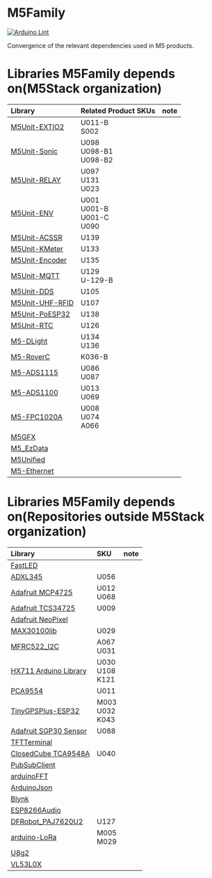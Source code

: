 # M5Family

[![Arduino Lint](https://github.com/m5stack/M5Family/actions/workflows/Arduino-Lint-Check.yml/badge.svg)](https://github.com/m5stack/M5Family/actions/workflows/Arduino-Lint-Check.yml)

Convergence of the relevant dependencies used in M5 products.

# Libraries M5Family depends on(M5Stack organization)

| Library                                                       | Related Product SKUs             | note |
| :------------------------------------------------------------ | :------------------------------- | :--- |
| [M5Unit-EXTIO2](https://github.com/m5stack/M5Unit-EXTIO2)     | U011-B<br>S002                   |      |
| [M5Unit-Sonic](https://github.com/m5stack/M5Unit-Sonic)       | U098<br>U098-B1<br>U098-B2       |      |
| [M5Unit-RELAY](https://github.com/m5stack/M5Unit-RELAY)       | U097<br>U131<br>U023             |      |
| [M5Unit-ENV](https://github.com/m5stack/M5Unit-ENV)           | U001<br>U001-B<br>U001-C<br>U090 |      |
| [M5Unit-ACSSR](https://github.com/m5stack/M5Unit-ACSSR)       | U139                             |      |
| [M5Unit-KMeter](https://github.com/m5stack/M5Unit-KMeter)     | U133                             |      |
| [M5Unit-Encoder](https://github.com/m5stack/M5Unit-Encoder)   | U135                             |      |
| [M5Unit-MQTT](https://github.com/m5stack/M5Unit-MQTT)         | U129<br>U-129-B                  |      |
| [M5Unit-DDS](https://github.com/m5stack/M5Unit-DDS)           | U105                             |      |
| [M5Unit-UHF-RFID](https://github.com/m5stack/M5Unit-UHF-RFID) | U107                             |      |
| [M5Unit-PoESP32](https://github.com/m5stack/M5Unit-PoESP32)   | U138                             |      |
| [M5Unit-RTC](https://github.com/m5stack/M5Unit-RTC)           | U126                             |      |
| [M5-DLight](https://github.com/m5stack/M5-DLight)             | U134<br>U136                     |      |
| [M5-RoverC](https://github.com/m5stack/M5-RoverC)             | K036-B                           |      |
| [M5-ADS1115](https://github.com/m5stack/M5-ADS1115)           | U086<br>U087                     |      |
| [M5-ADS1100](https://github.com/m5stack/M5-ADS1100)           | U013<br>U069                     |      |
| [M5-FPC1020A](https://github.com/m5stack/M5-FPC1020A)         | U008<br>U074<br>A066             |      |
| [M5GFX](https://github.com/m5stack/M5GFX)                     |                                  |      |
| [M5_EzData](https://github.com/m5stack/M5_EzData)             |                                  |      |
| [M5Unified](https://github.com/m5stack/M5Unified)             |                                  |      |
| [M5-Ethernet](https://github.com/m5stack/M5-Ethernet)         |                                  |      |


# Libraries M5Family depends on(Repositories outside M5Stack organization)

| Library                                                                          | SKU                  | note |
| :------------------------------------------------------------------------------- | :------------------- | :--- |
| [FastLED](https://github.com/FastLED/FastLED)                                    |                      |      |
| [ADXL345](https://github.com/jakalada/Arduino-ADXL345)                           | U056                 |      |
| [Adafruit MCP4725](https://github.com/adafruit/Adafruit_MCP4725)                 | U012<br>U068         |      |
| [Adafruit TCS34725](https://github.com/adafruit/Adafruit_TCS34725)               | U009                 |      |
| [Adafruit NeoPixel](https://github.com/adafruit/Adafruit_NeoPixel)               |                      |      |
| [MAX30100lib](https://github.com/oxullo/Arduino-MAX30100)                        | U029                 |      |
| [MFRC522_I2C](https://github.com/kkloesener/MFRC522_I2C)                         | A067<br>U031         |      |
| [HX711 Arduino Library](https://github.com/bogde/HX711)                          | U030<br>U108<br>K121 |      |
| [PCA9554](https://github.com/Tinyu-Zhao/PCA9554)                                 | U011                 |      |
| [TinyGPSPlus-ESP32](https://github.com/Tinyu-Zhao/TinyGPSPlus-ESP32)             | M003<br>U032<br>K043 |      |
| [Adafruit SGP30 Sensor](https://github.com/adafruit/Adafruit_SGP30)              | U088                 |      |
| [TFTTerminal](https://github.com/Tinyu-Zhao/TFTTerminal)                         |                      |      |
| [ClosedCube TCA9548A](https://github.com/closedcube/ClosedCube_TCA9548A_Arduino) | U040                 |      |
| [PubSubClient](https://github.com/knolleary/pubsubclient)                        |                      |      |
| [arduinoFFT](https://github.com/kosme/arduinoFFT)                                |                      |      |
| [ArduinoJson](https://github.com/bblanchon/ArduinoJson)                          |                      |      |
| [Blynk](https://github.com/blynkkk/blynk-library)                                |                      |      |
| [ESP8266Audio](https://github.com/earlephilhower/ESP8266Audio)                   |                      |      |
| [DFRobot_PAJ7620U2](https://github.com/DFRobot/DFRobot_PAJ7620U2)                | U127                 |      |
| [arduino-LoRa](https://github.com/sandeepmistry/arduino-LoRa)                    | M005<br>M029         |      |
| [U8g2](https://github.com/olikraus/U8g2_Arduino)                                 |                      |      |
| [VL53L0X](https://github.com/pololu/vl53l0x-arduino)                             |                      |      |

